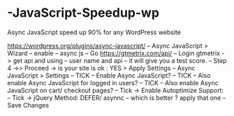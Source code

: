# -JavaScript-Speedup-wp
Async JavaScript speed up 90% for any WordPress website




https://wordpress.org/plugins/async-javascript/
– Async JavaScript > Wizard
– enable – async js
– Go https://gtmetrix.com/api/
– Login gtmetrix -> get api and using – user name and api – it will give you a test score.
– Step 4 ->> Proceed -> is your site is ok : YES > Apply Settings
– Async JavaScript > Settings
– TICK – Enable Async JavaScript?
– TICK – Also enable Async JavaScript for logged in users?
– TICK – Also enable Async JavaScript on cart/ checkout pages?
– Tick -> Enable Autoptimize Support:
– Tick -> jQuery Method: DEFER/ asynnc – which is better ? apply that one
– Save Changes
